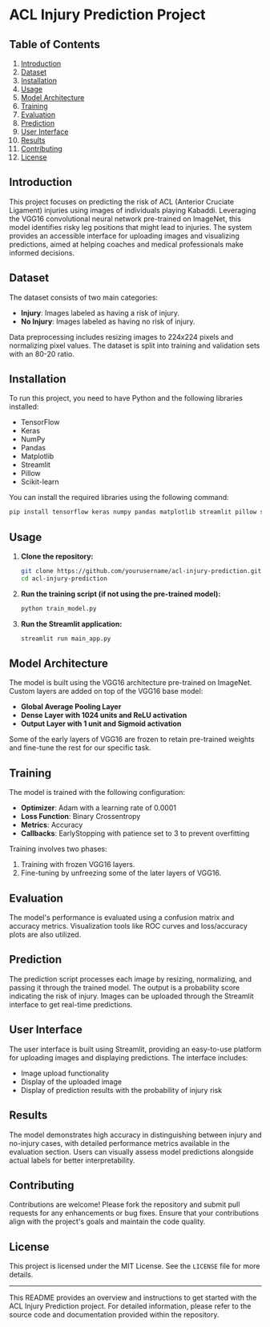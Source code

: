 # ACL Injury Prediction Project

## Table of Contents

1. [Introduction](#introduction)
2. [Dataset](#dataset)
3. [Installation](#installation)
4. [Usage](#usage)
5. [Model Architecture](#model-architecture)
6. [Training](#training)
7. [Evaluation](#evaluation)
8. [Prediction](#prediction)
9. [User Interface](#user-interface)
10. [Results](#results)
11. [Contributing](#contributing)
12. [License](#license)

## Introduction

This project focuses on predicting the risk of ACL (Anterior Cruciate Ligament) injuries using images of individuals playing Kabaddi. Leveraging the VGG16 convolutional neural network pre-trained on ImageNet, this model identifies risky leg positions that might lead to injuries. The system provides an accessible interface for uploading images and visualizing predictions, aimed at helping coaches and medical professionals make informed decisions.

## Dataset

The dataset consists of two main categories:
- **Injury**: Images labeled as having a risk of injury.
- **No Injury**: Images labeled as having no risk of injury.

Data preprocessing includes resizing images to 224x224 pixels and normalizing pixel values. The dataset is split into training and validation sets with an 80-20 ratio.

## Installation

To run this project, you need to have Python and the following libraries installed:
- TensorFlow
- Keras
- NumPy
- Pandas
- Matplotlib
- Streamlit
- Pillow
- Scikit-learn

You can install the required libraries using the following command:
```bash
pip install tensorflow keras numpy pandas matplotlib streamlit pillow scikit-learn
```

## Usage

1. **Clone the repository:**
    ```bash
    git clone https://github.com/yourusername/acl-injury-prediction.git
    cd acl-injury-prediction
    ```

2. **Run the training script (if not using the pre-trained model):**
    ```bash
    python train_model.py
    ```

3. **Run the Streamlit application:**
    ```bash
    streamlit run main_app.py
    ```

## Model Architecture

The model is built using the VGG16 architecture pre-trained on ImageNet. Custom layers are added on top of the VGG16 base model:
- **Global Average Pooling Layer**
- **Dense Layer with 1024 units and ReLU activation**
- **Output Layer with 1 unit and Sigmoid activation**

Some of the early layers of VGG16 are frozen to retain pre-trained weights and fine-tune the rest for our specific task.

## Training

The model is trained with the following configuration:
- **Optimizer**: Adam with a learning rate of 0.0001
- **Loss Function**: Binary Crossentropy
- **Metrics**: Accuracy
- **Callbacks**: EarlyStopping with patience set to 3 to prevent overfitting

Training involves two phases:
1. Training with frozen VGG16 layers.
2. Fine-tuning by unfreezing some of the later layers of VGG16.

## Evaluation

The model's performance is evaluated using a confusion matrix and accuracy metrics. Visualization tools like ROC curves and loss/accuracy plots are also utilized.

## Prediction

The prediction script processes each image by resizing, normalizing, and passing it through the trained model. The output is a probability score indicating the risk of injury. Images can be uploaded through the Streamlit interface to get real-time predictions.

## User Interface

The user interface is built using Streamlit, providing an easy-to-use platform for uploading images and displaying predictions. The interface includes:
- Image upload functionality
- Display of the uploaded image
- Display of prediction results with the probability of injury risk

## Results

The model demonstrates high accuracy in distinguishing between injury and no-injury cases, with detailed performance metrics available in the evaluation section. Users can visually assess model predictions alongside actual labels for better interpretability.

## Contributing

Contributions are welcome! Please fork the repository and submit pull requests for any enhancements or bug fixes. Ensure that your contributions align with the project's goals and maintain the code quality.

## License

This project is licensed under the MIT License. See the `LICENSE` file for more details.

---

This README provides an overview and instructions to get started with the ACL Injury Prediction project. For detailed information, please refer to the source code and documentation provided within the repository.
